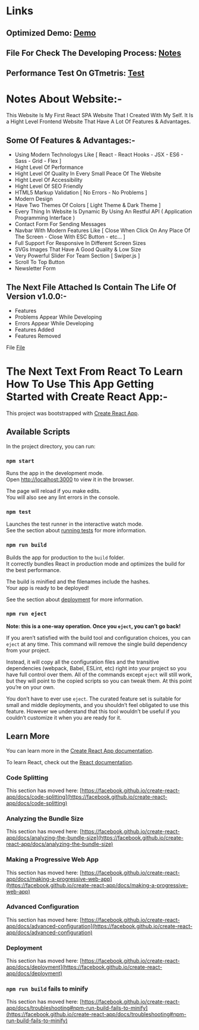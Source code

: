 # Links

## Optimized Demo: [Demo](https://kmg11.github.io/Agency/ "Github")

## File For Check The Developing Process: [Notes](https://github.com/Kmg11/Agency/blob/v1.0.0/Notes.txt "Notes File")

## Performance Test On GTmetris: [Test](https://gtmetrix.com/reports/kmg11.github.io/OwIgXunI/ "Gtmetrix")

# Notes About Website:-

This Website Is My First React SPA Website That I Created With My Self.
It Is a Hight Level Frontend Website That Have A Lot Of Features & Advantages.

## Some Of Features & Advantages:-

- Using Modern Technologys Like [ React - React Hooks - JSX - ES6 - Sass - Grid - Flex ]
- Hight Level Of Performance
- Hight Level Of Quality In Every Small Peace Of The Website
- Hight Level Of Accessibility
- Hight Level Of SEO Friendly
- HTML5 Markup Validation [ No Errors - No Problems ]
- Modern Design
- Have Two Themes Of Colors [ Light Theme & Dark Theme ]
- Every Thing In Website Is Dynamic By Using An Restful API ( Application Programming Interface )
- Contact Form For Sending Messages
- Navbar With Modern Features Like [ Close When Click On Any Place Of The Screen - Close With ESC Button - etc... ]
- Full Support For Responsive In Different Screen Sizes
- SVGs Images That Have A Good Quality & Low Size
- Very Powerful Slider For Team Section [ Swiper.js ]
- Scroll To Top Button
- Newsletter Form

## The Next File Attached Is Contain The Life Of Version v1.0.0:-

- Features
- Problems Appear While Developing
- Errors Appear While Developing
- Features Added
- Features Removed

File [File](https://github.com/Kmg11/Agency/blob/v1.0.0/Notes.txt "Notes File")

# The Next Text From React To Learn How To Use This App Getting Started with Create React App:-

This project was bootstrapped with [Create React App](https://github.com/facebook/create-react-app).

## Available Scripts

In the project directory, you can run:

### `npm start`

Runs the app in the development mode.\
Open [http://localhost:3000](http://localhost:3000) to view it in the browser.

The page will reload if you make edits.\
You will also see any lint errors in the console.

### `npm test`

Launches the test runner in the interactive watch mode.\
See the section about [running tests](https://facebook.github.io/create-react-app/docs/running-tests) for more information.

### `npm run build`

Builds the app for production to the `build` folder.\
It correctly bundles React in production mode and optimizes the build for the best performance.

The build is minified and the filenames include the hashes.\
Your app is ready to be deployed!

See the section about [deployment](https://facebook.github.io/create-react-app/docs/deployment) for more information.

### `npm run eject`

**Note: this is a one-way operation. Once you `eject`, you can’t go back!**

If you aren’t satisfied with the build tool and configuration choices, you can `eject` at any time. This command will remove the single build dependency from your project.

Instead, it will copy all the configuration files and the transitive dependencies (webpack, Babel, ESLint, etc) right into your project so you have full control over them. All of the commands except `eject` will still work, but they will point to the copied scripts so you can tweak them. At this point you’re on your own.

You don’t have to ever use `eject`. The curated feature set is suitable for small and middle deployments, and you shouldn’t feel obligated to use this feature. However we understand that this tool wouldn’t be useful if you couldn’t customize it when you are ready for it.

## Learn More

You can learn more in the [Create React App documentation](https://facebook.github.io/create-react-app/docs/getting-started).

To learn React, check out the [React documentation](https://reactjs.org/).

### Code Splitting

This section has moved here: [https://facebook.github.io/create-react-app/docs/code-splitting](https://facebook.github.io/create-react-app/docs/code-splitting)

### Analyzing the Bundle Size

This section has moved here: [https://facebook.github.io/create-react-app/docs/analyzing-the-bundle-size](https://facebook.github.io/create-react-app/docs/analyzing-the-bundle-size)

### Making a Progressive Web App

This section has moved here: [https://facebook.github.io/create-react-app/docs/making-a-progressive-web-app](https://facebook.github.io/create-react-app/docs/making-a-progressive-web-app)

### Advanced Configuration

This section has moved here: [https://facebook.github.io/create-react-app/docs/advanced-configuration](https://facebook.github.io/create-react-app/docs/advanced-configuration)

### Deployment

This section has moved here: [https://facebook.github.io/create-react-app/docs/deployment](https://facebook.github.io/create-react-app/docs/deployment)

### `npm run build` fails to minify

This section has moved here: [https://facebook.github.io/create-react-app/docs/troubleshooting#npm-run-build-fails-to-minify](https://facebook.github.io/create-react-app/docs/troubleshooting#npm-run-build-fails-to-minify)
